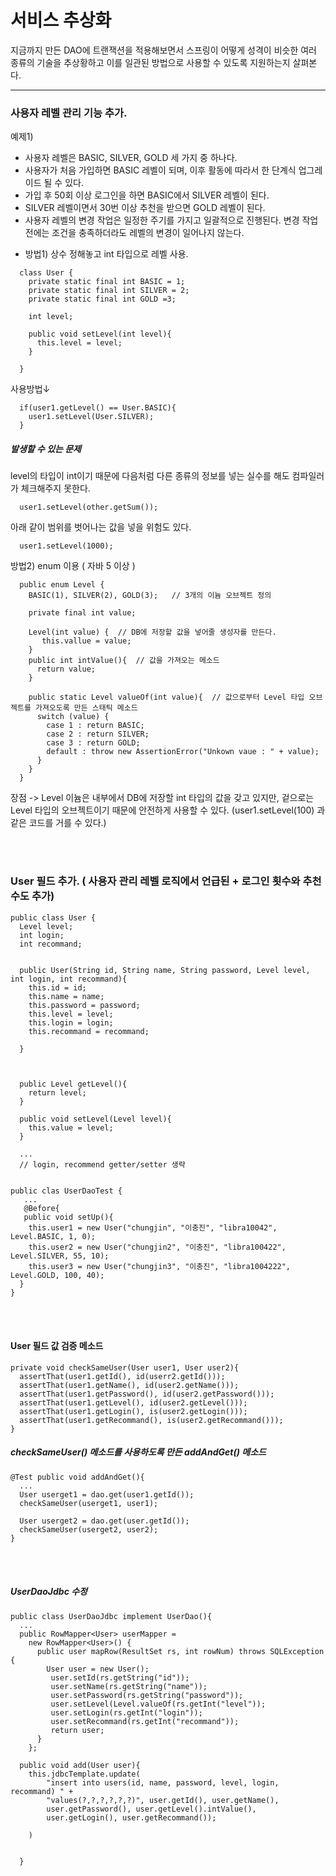 # 서비스 추상화 

지금까지 만든 DAO에 트랜잭션을 적용해보면서 스프링이 어떻게 성격이 비슷한 여러 종류의 기술을 추상황하고 이를 일관된 방법으로 사용할 수 있도록 지원하는지 살펴본다. 

---

### 사용자 레벨 관리 기능 추가.
예제1) 
- 사용자 레벨은 BASIC, SILVER, GOLD 세 가지 중 하나다. 
- 사용자가 처음 가입하면 BASIC 레벨이 되며, 이후 활동에 따라서 한 단계식 업그레이드 될 수 있다.
- 가입 후 50회 이상 로그인을 하면 BASIC에서 SILVER 레벨이 된다.  
- SILVER 레벨이면서 30번 이상 추천을 받으면 GOLD 레벨이 된다.
- 사용자 레벨의 변경 작업은 일정한 주기를 가지고 일괄적으로 진행된다. 변경 작업 전에는 조건을 충족하더라도 레벨의 변경이 일어나지 않는다.


+ 방법1) 상수 정해놓고 int 타입으로 레벨 사용.  
```
  class User { 
    private static final int BASIC = 1; 
    private static final int SILVER = 2; 
    private static final int GOLD =3; 
    
    int level;
    
    public void setLevel(int level){
      this.level = level; 
    }
  
  }
 ```
 사용방법↓
```
  if(user1.getLevel() == User.BASIC){
    user1.setLevel(User.SILVER);
  }
```

##### 발생할 수 있는 문제 
level의 타입이 int이기 때문에 다음처럼 다른 종류의 정보를 넣는 실수를 해도 컴파일러가 체크해주지 못한다.
```
  user1.setLevel(other.getSum());
```
아래 같이 범위를 벗어나는 값을 넣을 위험도 있다.
``` 
  user1.setLevel(1000); 
```

방법2) enum 이용 ( 자바 5 이상 ) 
```
  public enum Level { 
    BASIC(1), SILVER(2), GOLD(3);   // 3개의 이늄 오브젝트 정의
  
    private final int value; 
    
    Level(int value) {  // DB에 저장할 값을 넣어줄 생성자를 만든다.
       this.vallue = value; 
    }
    public int intValue(){  // 값을 가져오는 메소드 
      return value; 
    }
    
    public static Level valueOf(int value){  // 값으로부터 Level 타입 오브젝트를 가져오도록 만든 스태틱 메소드 
      switch (value) {
        case 1 : return BASIC; 
        case 2 : return SILVER; 
        case 3 : return GOLD; 
        default : throw new AssertionError("Unkown vaue : " + value); 
      }
    }
  }

```
장점 
-> Level 이늄은 내부에서 DB에 저장할 int 타입의 값을 갖고 있지만, 겉으로는 Level 타입의 오브젝트이기 때문에 안전하게 사용할 수 있다.
  (user1.setLevel(100) 과 같은 코드를 거를 수 있다.) 
  

<br><br>



### User 필드 추가.  ( 사용자 관리 레벨 로직에서 언급된  + 로그인 횟수와 추천수도 추가)
```
public class User { 
  Level level; 
  int login;
  int recommand; 
  
  
  public User(String id, String name, String password, Level level, int login, int recommand){
    this.id = id; 
    this.name = name; 
    this.password = password; 
    this.level = level; 
    this.login = login; 
    this.recommand = recommand; 
  
  }
  
  
  
  public Level getLevel(){
    return level; 
  }
  
  public void setLevel(Level level){
    this.value = level;
  }
  
  ...
  // login, recommend getter/setter 생략
  
```

```
public clas UserDaoTest { 
   ...
   @Before{
   public void setUp(){
    this.user1 = new User("chungjin", "이충진", "libra10042", Level.BASIC, 1, 0);
    this.user2 = new User("chungjin2", "이충진", "libra100422", Level.SILVER, 55, 10);
    this.user3 = new User("chungjin3", "이충진", "libra1004222", Level.GOLD, 100, 40);
  }
}

```
<br><br>

#### User 필드 값 검증 메소드
```
private void checkSameUser(User user1, User user2){
  assertThat(user1.getId(), id(userr2.getId()));
  assertThat(user1.getName(), id(user2.getName()));
  assertThat(user1.getPassword(), id(user2.getPassword()));
  assertThat(user1.getLevel(), id(user2.getLevel()));
  assertThat(user1.getLogin(), is(user2.getLogin()));
  assertThat(user1.getRecommand(), is(user2.getRecommand())); 
}
```
##### checkSameUser() 메소드를 사용하도록 만든 addAndGet() 메소드 
```
@Test public void addAndGet(){
  ...
  User userget1 = dao.get(user1.getId());
  checkSameUser(userget1, user1);
  
  User userget2 = dao.get(user.getId());
  checkSameUser(userget2, user2); 
}
```
<br><br>
##### UserDaoJdbc 수정 
```
public class UserDaoJdbc implement UserDao(){
  ...
  public RowMapper<User> userMapper = 
    new RowMapper<User>() { 
      public user mapRow(ResultSet rs, int rowNum) throws SQLException {
        User user = new User();
         user.setId(rs.getString("id"));
         user.setName(rs.getString("name"));
         user.setPassword(rs.getString("password"));
         user.setLevel(Level.valueOf(rs.getInt("level"));
         user.setLogin(rs.getInt("login"));
         user.setRecommand(rs.getInt("recommand"));
         return user; 
      }
    };
  
  public void add(User user){
    this.jdbcTemplate.update(
        "insert into users(id, name, password, level, login, recommand) " + 
        "values(?,?,?,?,?,?)", user.getId(), user.getName(), 
        user.getPassword(), user.getLevel().intValue(), 
        user.getLogin(), user.getRecommand());
    
    )
  
  
  }
  
  
  


```
